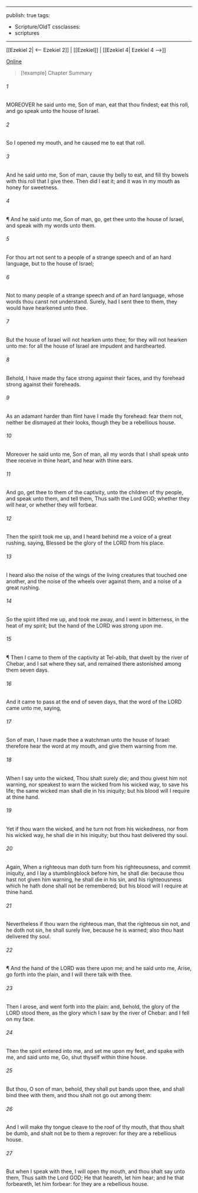 

---
publish: true
tags:
  - Scripture/OldT
cssclasses:
  - scriptures
---
[[Ezekiel 2| <-- Ezekiel 2]] | [[Ezekiel]] | [[Ezekiel 4| Ezekiel 4 -->]]

[Online](https://churchofjesuschrist.org/study/scriptures/ot/ezek/3?lang=eng)

>[!example] Chapter Summary
>
###### 1
MOREOVER he said unto me, Son of man, eat that thou findest; eat this roll, and go speak unto the house of Israel.
###### 2
So I opened my mouth, and he caused me to eat that roll.
###### 3
And he said unto me, Son of man, cause thy belly to eat, and fill thy bowels with this roll that I give thee.  Then did I eat it; and it was in my mouth as honey for sweetness.
###### 4
¶ And he said unto me, Son of man, go, get thee unto the house of Israel, and speak with my words unto them.
###### 5
For thou art not sent to a people of a strange speech and of an hard language, but to the house of Israel;
###### 6
Not to many people of a strange speech and of an hard language, whose words thou canst not understand.  Surely, had I sent thee to them, they would have hearkened unto thee.
###### 7
But the house of Israel will not hearken unto thee; for they will not hearken unto me: for all the house of Israel are impudent and hardhearted.
###### 8
Behold, I have made thy face strong against their faces, and thy forehead strong against their foreheads.
###### 9
As an adamant harder than flint have I made thy forehead: fear them not, neither be dismayed at their looks, though they be a rebellious house.
###### 10
Moreover he said unto me, Son of man, all my words that I shall speak unto thee receive in thine heart, and hear with thine ears.
###### 11
And go, get thee to them of the captivity, unto the children of thy people, and speak unto them, and tell them, Thus saith the Lord GOD; whether they will hear, or whether they will forbear.
###### 12
Then the spirit took me up, and I heard behind me a voice of a great rushing, saying, Blessed be the glory of the LORD from his place.
###### 13
I heard also the noise of the wings of the living creatures that touched one another, and the noise of the wheels over against them, and a noise of a great rushing.
###### 14
So the spirit lifted me up, and took me away, and I went in bitterness, in the heat of my spirit; but the hand of the LORD was strong upon me.
###### 15
¶ Then I came to them of the captivity at Tel-abib, that dwelt by the river of Chebar, and I sat where they sat, and remained there astonished among them seven days.
###### 16
And it came to pass at the end of seven days, that the word of the LORD came unto me, saying,
###### 17
Son of man, I have made thee a watchman unto the house of Israel: therefore hear the word at my mouth, and give them warning from me.
###### 18
When I say unto the wicked, Thou shalt surely die; and thou givest him not warning, nor speakest to warn the wicked from his wicked way, to save his life; the same wicked man shall die in his iniquity; but his blood will I require at thine hand.
###### 19
Yet if thou warn the wicked, and he turn not from his wickedness, nor from his wicked way, he shall die in his iniquity; but thou hast delivered thy soul.
###### 20
Again, When a righteous man doth turn from his righteousness, and commit iniquity, and I lay a stumblingblock before him, he shall die: because thou hast not given him warning, he shall die in his sin, and his righteousness which he hath done shall not be remembered; but his blood will I require at thine hand.
###### 21
Nevertheless if thou warn the righteous man, that the righteous sin not, and he doth not sin, he shall surely live, because he is warned; also thou hast delivered thy soul.
###### 22
¶ And the hand of the LORD was there upon me; and he said unto me, Arise, go forth into the plain, and I will there talk with thee.
###### 23
Then I arose, and went forth into the plain: and, behold, the glory of the LORD stood there, as the glory which I saw by the river of Chebar: and I fell on my face.
###### 24
Then the spirit entered into me, and set me upon my feet, and spake with me, and said unto me, Go, shut thyself within thine house.
###### 25
But thou, O son of man, behold, they shall put bands upon thee, and shall bind thee with them, and thou shalt not go out among them:
###### 26
And I will make thy tongue cleave to the roof of thy mouth, that thou shalt be dumb, and shalt not be to them a reprover: for they are a rebellious house.
###### 27
But when I speak with thee, I will open thy mouth, and thou shalt say unto them, Thus saith the Lord GOD; He that heareth, let him hear; and he that forbeareth, let him forbear: for they are a rebellious house.




